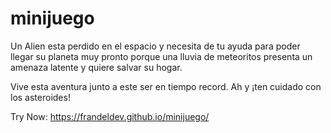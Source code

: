 # minijuego



Un Alien esta perdido en el espacio y necesita de tu ayuda para poder llegar su planeta muy pronto porque una lluvia de meteoritos presenta un amenaza latente y quiere salvar su hogar.

Vive esta aventura junto a este ser en tiempo record. Ah y ¡ten cuidado con los asteroides!

Try Now: https://frandeldev.github.io/minijuego/

